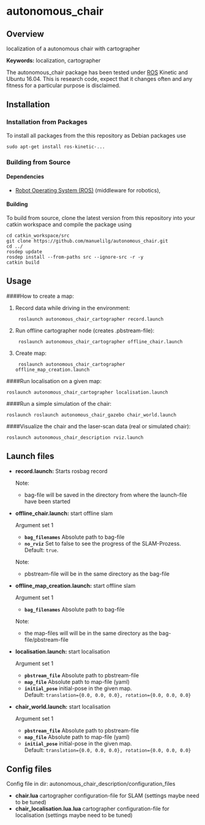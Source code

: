 # autonomous_chair

## Overview

localization of a autonomous chair with cartographer 

**Keywords:** localization, cartographer


The autonomous_chair package has been tested under [ROS] Kinetic and Ubuntu 16.04. This is research code, expect that it changes often and any fitness for a particular purpose is disclaimed.

## Installation

### Installation from Packages

To install all packages from the this repository as Debian packages use

    sudo apt-get install ros-kinetic-...

### Building from Source

#### Dependencies

- [Robot Operating System (ROS)](http://wiki.ros.org) (middleware for robotics),

#### Building

To build from source, clone the latest version from this repository into your catkin workspace and compile the package using

	cd catkin_workspace/src
	git clone https://github.com/manuelilg/autonomous_chair.git
	cd ../
	rosdep update
	rosdep install --from-paths src --ignore-src -r -y
	catkin build

## Usage

####How to create a map:

1. Record data while driving in the environment:

        roslaunch autonomous_chair_cartographer record.launch
    
2. Run offline cartographer node (creates .pbstream-file):

        roslaunch autonomous_chair_cartographer offline_chair.launch
    
3. Create map:

        roslaunch autonomous_chair_cartographer offline_map_creation.launch

####Run localisation on a given map:

    roslaunch autonomous_chair_cartographer localisation.launch


####Run a simple simulation of the chair:

    roslaunch roslaunch autonomous_chair_gazebo chair_world.launch


####Visualize the chair and the laser-scan data (real or simulated chair):

	roslaunch autonomous_chair_description rviz.launch


## Launch files

* **record.launch:** Starts rosbag record
    
     Note:

     - bag-file will be saved in the directory from where the launch-file have been started 

* **offline_chair.launch:** start offline slam
    
     Argument set 1

     - **`bag_filenames`** Absolute path to bag-file 
     - **`no_rviz`** Set to false to see the progress of the SLAM-Prozess. Default: `true`.
     
     Note:
     
     - pbstream-file will be in the same directory as the bag-file 

* **offline_map_creation.launch:** start offline slam
    
     Argument set 1

     - **`bag_filenames`** Absolute path to bag-file 
     
     Note:
     
     - the map-files will will be in the same directory as the bag-file/pbstream-file 


* **localisation.launch:** start localisation
    
     Argument set 1

     - **`pbstream_file`** Absolute path to pbstream-file 
     - **`map_file`** Absolute path to map-file (yaml)
     - **`initial_pose`** initial-pose in the given map. \
       Default: `translation={0.0, 0.0, 0.0}, rotation={0.0, 0.0, 0.0}`
       
* **chair_world.launch:** start localisation
    
     Argument set 1

     - **`pbstream_file`** Absolute path to pbstream-file 
     - **`map_file`** Absolute path to map-file (yaml)
     - **`initial_pose`** initial-pose in the given map. \
       Default: `translation={0.0, 0.0, 0.0}, rotation={0.0, 0.0, 0.0}`


## Config files

Config file in dir: autonomous_chair_description/configuration_files

* **chair.lua** cartographer configuration-file for SLAM (settings maybe need to be tuned)
* **chair_localisation.lua.lua** cartographer configuration-file for localisation (settings maybe need to be tuned)


[ROS]: http://www.ros.org
[rviz]: http://wiki.ros.org/rviz
[gazebo]: http://gazebosim.org/
[cartographer]: http://wiki.ros.org/cartographer
[sensor_msgs/Temperature]: http://docs.ros.org/api/sensor_msgs/html/msg/Temperature.html
